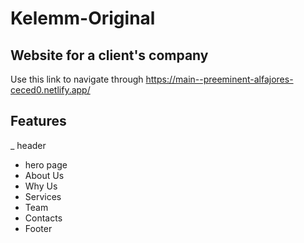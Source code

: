 # Kelemm-Original

## Website for a client's company
Use this link to navigate through https://main--preeminent-alfajores-ceced0.netlify.app/

## Features
_ header
* hero page
* About Us
* Why Us
* Services
* Team
* Contacts
* Footer
